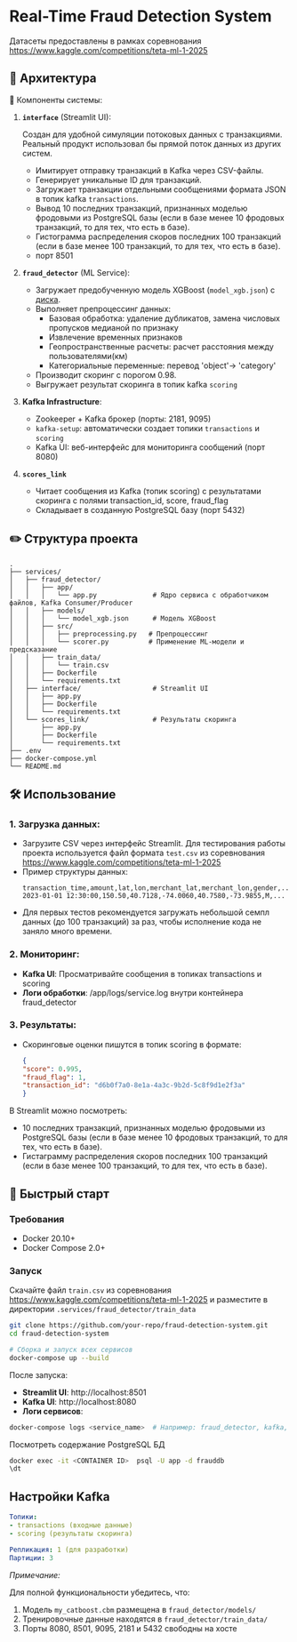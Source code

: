 # Real-Time Fraud Detection System
Датасеты предоставлены в рамках соревнования https://www.kaggle.com/competitions/teta-ml-1-2025

## 🧩 Архитектура

🔨 Компоненты системы:
1. **`interface`** (Streamlit UI):
   
   Создан для удобной симуляции потоковых данных с транзакциями. Реальный продукт использовал бы прямой поток данных из других систем.
    - Имитирует отправку транзакций в Kafka через CSV-файлы.
    - Генерирует уникальные ID для транзакций.
    - Загружает транзакции отдельными сообщениями формата JSON в топик kafka `transactions`.
    - Вывод 10 последних транзакций, признанных моделью фродовыми из PostgreSQL базы (если в базе менее 10 фродовых транзакций, то для тех, что есть в базе).
    - Гистограмма распределения скоров последних 100 транзакций (если в базе менее 100 транзакций, то для тех, что есть в базе).
    - порт 8501

2. **`fraud_detector`** (ML Service):
   - Загружает предобученную модель XGBoost (`model_xgb.json`) с [диска](https://drive.google.com/uc?id=1fQ7hQUijNBnCQEptuREDvPOTPHXyWRsa).
   - Выполняет препроцессинг данных:
     - Базовая обработка: удаление дубликатов, замена числовых пропусков медианой по признаку
     - Извлечение временных признаков
     - Геопространственные расчеты: расчет расстояния между пользователями(км)
     - Категориальные переменные: перевод 'object'-> 'category'
   - Производит скоринг с порогом 0.98.
   - Выгружает результат скоринга в топик kafka `scoring`

3. **Kafka Infrastructure**:
   - Zookeeper + Kafka брокер (порты: 2181, 9095)
   - `kafka-setup`: автоматически создает топики `transactions` и `scoring`
   - Kafka UI: веб-интерфейс для мониторинга сообщений (порт 8080)
    
4. **`scores_link`**
   - Читает сообщения из Kafka (топик scoring) с результатами скоринга с полями transaction_id, score, fraud_flag
   - Складывает в созданную PostgreSQL базу (порт 5432)
  
## ✏️ Структура проекта

```
.
├── services/
│   ├── fraud_detector/
│   │   ├── app/
│   │   │   └── app.py              # Ядро сервиса с обработчиком файлов, Kafka Consumer/Producer
│   │   ├── models/
│   │   │   └── model_xgb.json      # Модель XGBoost
│   │   ├── src/
│   │   │   ├── preprocessing.py   # Препроцессинг
│   │   │   └── scorer.py          # Применение ML-модели и предсказание
│   │   ├── train_data/
│   │   │   └── train.csv
│   │   ├── Dockerfile
│   │   └── requirements.txt
│   ├── interface/                  # Streamlit UI
│   │   ├── app.py
│   │   ├── Dockerfile
│   │   └── requirements.txt
│   └── scores_link/                # Результаты скоринга
│       ├── app.py
│       ├── Dockerfile
│       └── requirements.txt
├── .env
├── docker-compose.yml
└── README.md

```

## 🛠️ Использование

### 1. Загрузка данных:

 - Загрузите CSV через интерфейс Streamlit. Для тестирования работы проекта используется файл формата `test.csv` из соревнования https://www.kaggle.com/competitions/teta-ml-1-2025
 - Пример структуры данных:
    ```csv
    transaction_time,amount,lat,lon,merchant_lat,merchant_lon,gender,...
    2023-01-01 12:30:00,150.50,40.7128,-74.0060,40.7580,-73.9855,M,...
    ```
 - Для первых тестов рекомендуется загружать небольшой семпл данных (до 100 транзакций) за раз, чтобы исполнение кода не заняло много времени.

### 2. Мониторинг:
 - **Kafka UI**: Просматривайте сообщения в топиках transactions и scoring
 - **Логи обработки**: /app/logs/service.log внутри контейнера fraud_detector

### 3. Результаты:

 - Скоринговые оценки пишутся в топик scoring в формате:
    ```json
    {
    "score": 0.995, 
    "fraud_flag": 1, 
    "transaction_id": "d6b0f7a0-8e1a-4a3c-9b2d-5c8f9d1e2f3a"
    }
    ```
В Streamlit можно посмотреть:
- 10 последних транзакций, признанных моделью фродовыми из PostgreSQL базы (если в базе менее 10 фродовых транзакций, то для тех, что есть в базе).
- Гистаграмму распределения скоров последних 100 транзакций (если в базе менее 100 транзакций, то для тех, что есть в базе).

## 🚀 Быстрый старт

### Требования
- Docker 20.10+
- Docker Compose 2.0+

### Запуск

Скачайте файл `train.csv` из соревнования https://www.kaggle.com/competitions/teta-ml-1-2025 и разместите в директории `.services/fraud_detector/train_data`
```bash
git clone https://github.com/your-repo/fraud-detection-system.git
cd fraud-detection-system

# Сборка и запуск всех сервисов
docker-compose up --build
```
После запуска:
- **Streamlit UI**: http://localhost:8501
- **Kafka UI**: http://localhost:8080
- **Логи сервисов**: 
```bash
docker-compose logs <service_name>  # Например: fraud_detector, kafka, interface
```
Посмотреть содержание PostgreSQL БД
```bash
docker exec -it <CONTAINER ID>  psql -U app -d frauddb
\dt
```
## Настройки Kafka
```yml
Топики:
- transactions (входные данные)
- scoring (результаты скоринга)

Репликация: 1 (для разработки)
Партиции: 3
```

*Примечание:* 

Для полной функциональности убедитесь, что:
1. Модель `my_catboost.cbm` размещена в `fraud_detector/models/`
2. Тренировочные данные находятся в `fraud_detector/train_data/`
3. Порты 8080, 8501, 9095, 2181 и 5432 свободны на хосте
